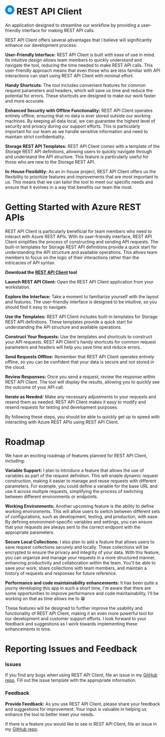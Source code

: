 # ![RestAPIClient](RestAPIClient/Assets/SmallIcon.png) REST API Client

An application designed to streamline our workflow by providing a user-friendly interface for making REST API calls.

REST API Client offers several advantages that I believe will significantly enhance our development process:

**User-Friendly Interface:** REST API Client is built with ease of use in mind. Its intuitive design allows team members to quickly understand and navigate the tool, reducing the time needed to make REST API calls. This user-friendly approach means that even those who are less familiar with API interactions can start using REST API Client with minimal effort.

**Handy Shortcuts:** The tool includes convenient features for common request parameters and headers, which will save us time and reduce the potential for errors. These shortcuts are designed to make our work faster and more accurate.

**Enhanced Security with Offline Functionality:** REST API Client operates entirely offline, ensuring that no data is ever stored outside our working machines. By keeping all data local, we can guarantee the highest level of security and privacy during our support efforts. This is particularly important for our team as we handle sensitive information and need to maintain strict confidentiality.

**Storage REST API Templates:** REST API Client comes with a template of the Storage REST API definitions, allowing users to quickly navigate through and understand the API structure. This feature is particularly useful for those who are new to the Storage REST API.

**In-House Flexibility:** As an in-house project, REST API Client offers us the flexibility to prioritize features and improvements that are most important to us. This means that we can tailor the tool to meet our specific needs and ensure that it evolves in a way that benefits our team the most.


# Getting Started with Azure REST APIs

REST API Client is particularly beneficial for team members who need to interact with Azure REST APIs. With its user-friendly interface, REST API Client simplifies the process of constructing and sending API requests. The built-in templates for Storage REST API definitions provide a quick start for understanding the API structure and available operations. This allows team members to focus on the logic of their interactions rather than the intricacies of API syntax.

**Download the [REST API Client](https://github.com/c4rlosmarin/RestAPIClient/releases/download/v1.0.0/RestAPIClient.exe) tool**

**Launch REST API Client:** Open the REST API Client application from your workstation.

**Explore the Interface:** Take a moment to familiarize yourself with the layout and features. The user-friendly interface is designed to be intuitive, so you should find it easy to navigate.

**Use the Templates:** REST API Client includes built-in templates for Storage REST API definitions. These templates provide a quick start for understanding the API structure and available operations.

**Construct Your Requests:** Use the templates and shortcuts to construct your API requests. REST API Client's handy shortcuts for common request parameters and headers will help you save time and reduce errors.

**Send Requests Offline:** Remember that REST API Client operates entirely offline, so you can be confident that your data is secure and not stored in the cloud.

**Review Responses:** Once you send a request, review the response within REST API Client. The tool will display the results, allowing you to quickly see the outcome of your API call.

**Iterate as Needed:** Make any necessary adjustments to your requests and resend them as needed. REST API Client makes it easy to modify and resend requests for testing and development purposes.

By following these steps, you should be able to quickly get up to speed with interacting with Azure REST APIs using REST API Client.

# Roadmap

We have an exciting roadmap of features planned for REST API Client, including:

**Variable Support:** I plan to introduce a feature that allows the use of variables as part of the request definition. This will enable dynamic request construction, making it easier to manage and reuse requests with different parameters. For example, you could define a variable for the base URL and use it across multiple requests, simplifying the process of switching between different environments or endpoints.

**Working Environments:** Another upcoming feature is the ability to define working environments. This will allow users to switch between different sets of configurations, such as development, testing, and production, with ease. By defining environment-specific variables and settings, you can ensure that your requests are always sent to the correct endpoint with the appropriate parameters.

**Secure Local Collections:** I also plan to add a feature that allows users to save request collections securely and locally. These collections will be encrypted to ensure the privacy and integrity of your data. With this feature, you can organize and manage your requests in a more structured manner, enhancing productivity and collaboration within the team. You'll be able to save your work, share collections with team members, and maintain a history of requests and responses for future reference.

**Performance and code maintainability enhancements:** It has been quite a journy developing this app in such a short time, I'm aware that there are some opportunities to improve performance and code maintainability, I'll be working on that as time allows me to 😁

These features will be designed to further improve the usability and functionality of REST API Client, making it an even more powerful tool for our development and customer support efforts. I look forward to your feedback and suggestions as I work towards implementing these enhancements in time.

# Reporting Issues and Feedback

### Issues
If you find any bugs when using REST API Client, file an issue in my [GitHub repo](https://github.com/c4rlosmarin/RestAPIClient/issues). Fill out the issue template with the appropriate information.

### Feedback
**Provide Feedback:** As you use REST API Client, please share your feedback and suggestions for improvement. Your input is valuable in helping us enhance the tool to better meet your needs.

If there is a feature you would like to see in REST API Client, file an issue in my [GitHub repo](https://github.com/c4rlosmarin/RestAPIClient/issues).
